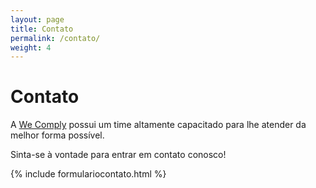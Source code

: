 ```yaml
---
layout: page
title: Contato
permalink: /contato/
weight: 4
---
```


# **Contato**

A <a href="{{ baseurl }}/">We Comply</a> possui um time altamente capacitado para lhe atender da melhor forma possível.

Sinta-se à vontade para entrar em contato conosco!

{% include formulariocontato.html %}